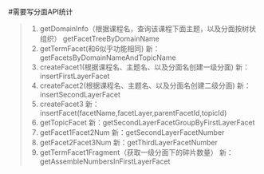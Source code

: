 #需要写分面API统计
>1. getDomainInfo（根据课程名，查询该课程下面主题，以及分面按树状组织） getFacetTreeByDomainName
>2. getTermFacet(和6似乎功能相同) 新：getFacetsByDomainNameAndTopicName
>3. createFacet1(根据课程名、主题名、以及分面名创建一级分面) 新：insertFirstLayerFacet
>4. createFacet2(根据课程名、主题名、以及分面名创建二级分面) 新：insertSecondLayerFacet
>5. createFacet3 新：insertFacet(facetName,facetLayer,parentFacetId,topicId)
>6. getTopicFacet 新：getSecondLayerFacetGroupByFirstLayerFacet
>7. getFacet1Facet2Num 新：getSecondLayerFacetNumber
>8. getFacet2Facet3Num 新：getThirdLayerFacetNumber
>9. getTermFacet1Fragment（获取一级分面下的碎片数量） 新：getAssembleNumbersInFirstLayerFacet
